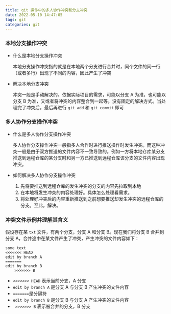 ```yaml
---
title: git 操作中的多人协作冲突和分支冲突
date: 2022-05-10 14:47:05
tags: git
categories: git
---
```


### 本地分支操作冲突

* 什么是本地分支操作冲突

  本地分支操作冲突指的就是在本地两个分支进行合并时，同个文件的同一行（或者多行）出现了不同的内容，因此产生了冲突

* 解决本地分支冲突

  冲突一般是手动解决的。依据实际项目的需求，可能以分支 A 为准，也可能以分支 B 为准，又或者将冲突的内容整合到一起等。没有固定的解决方式。当处理完了冲突后，最后再进行 `git add` 和 `git commit` 即可

### 多人协作分支操作冲突

* 什么是多人协作分支操作冲突

  多人协作分支操作冲突一般指多人合作时进行推送操作时发生冲突。而这种冲突一般是由于双方推送的文件内容不一致导致的。例如一方将本地仓库某分支推送到远程仓库的某分支时和另一方已推送到远程仓库该分支的文件内容出现冲突。

* 如何解决多人协作分支操作冲突

    1. 先将要推送到远程仓库的发生冲突的分支的内容先拉取到本地
    2. 在本地将发生冲突的内容处理好。具体怎么处理看需求。
    3. 将处理好冲突后的内容重新推送到之前想要推送却发生冲突的远程仓库的分支。至此，解决。

### 冲突文件示例并理解其含义

假设存在某 `txt` 文件，有两个分支，分支 A 和分支 B。现在我们将分支 B 合并到分支 A，合并途中在某文件产生了冲突，产生冲突的文件内容如下：

  ```text
  some text
  <<<<<<< HEAD
  edit by branch A
  =======
  edit by branch B
      >>>>>>> B
  ```

* `<<<<<<< HEAD` 表示当前分支，A 分支
* `edit by branch A` 是分支 A 与分支 B 产生冲突的文件内容
* `=======`是分隔符
* `edit by branch B` 是分支 B 与分支 A 产生冲突的文件内容
* ` >>>>>>> B` 表示被合并的分支，B 分支